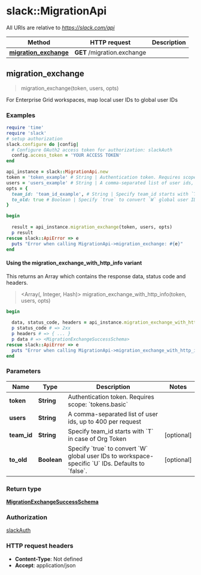 # slack::MigrationApi

All URIs are relative to *https://slack.com/api*

| Method | HTTP request | Description |
| ------ | ------------ | ----------- |
| [**migration_exchange**](MigrationApi.md#migration_exchange) | **GET** /migration.exchange |  |


## migration_exchange

> <MigrationExchangeSuccessSchema> migration_exchange(token, users, opts)



For Enterprise Grid workspaces, map local user IDs to global user IDs

### Examples

```ruby
require 'time'
require 'slack'
# setup authorization
slack.configure do |config|
  # Configure OAuth2 access token for authorization: slackAuth
  config.access_token = 'YOUR ACCESS TOKEN'
end

api_instance = slack::MigrationApi.new
token = 'token_example' # String | Authentication token. Requires scope: `tokens.basic`
users = 'users_example' # String | A comma-separated list of user ids, up to 400 per request
opts = {
  team_id: 'team_id_example', # String | Specify team_id starts with `T` in case of Org Token
  to_old: true # Boolean | Specify `true` to convert `W` global user IDs to workspace-specific `U` IDs. Defaults to `false`.
}

begin
  
  result = api_instance.migration_exchange(token, users, opts)
  p result
rescue slack::ApiError => e
  puts "Error when calling MigrationApi->migration_exchange: #{e}"
end
```

#### Using the migration_exchange_with_http_info variant

This returns an Array which contains the response data, status code and headers.

> <Array(<MigrationExchangeSuccessSchema>, Integer, Hash)> migration_exchange_with_http_info(token, users, opts)

```ruby
begin
  
  data, status_code, headers = api_instance.migration_exchange_with_http_info(token, users, opts)
  p status_code # => 2xx
  p headers # => { ... }
  p data # => <MigrationExchangeSuccessSchema>
rescue slack::ApiError => e
  puts "Error when calling MigrationApi->migration_exchange_with_http_info: #{e}"
end
```

### Parameters

| Name | Type | Description | Notes |
| ---- | ---- | ----------- | ----- |
| **token** | **String** | Authentication token. Requires scope: &#x60;tokens.basic&#x60; |  |
| **users** | **String** | A comma-separated list of user ids, up to 400 per request |  |
| **team_id** | **String** | Specify team_id starts with &#x60;T&#x60; in case of Org Token | [optional] |
| **to_old** | **Boolean** | Specify &#x60;true&#x60; to convert &#x60;W&#x60; global user IDs to workspace-specific &#x60;U&#x60; IDs. Defaults to &#x60;false&#x60;. | [optional] |

### Return type

[**MigrationExchangeSuccessSchema**](MigrationExchangeSuccessSchema.md)

### Authorization

[slackAuth](../README.md#slackAuth)

### HTTP request headers

- **Content-Type**: Not defined
- **Accept**: application/json

